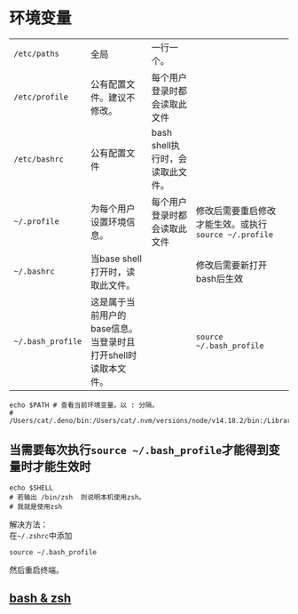 # 环境变量

|||||
|-|-|-|-|
|`/etc/paths`|全局|一行一个。||
|`/etc/profile`|公有配置文件。建议不修改。|每个用户登录时都会读取此文件||
|`/etc/bashrc`|公有配置文件|bash shell执行时，会读取此文件。||
|`~/.profile`|为每个用户设置环境信息。|每个用户登录时都会读取此文件|修改后需要重启修改才能生效。或执行`source ~/.profile`|
|`~/.bashrc`|当base shell打开时，读取此文件。||修改后需要新打开bash后生效|
|`~/.bash_profile`|这是属于当前用户的base信息。当登录时且打开shell时读取本文件。||`source ~/.bash_profile`|

```shell
echo $PATH # 查看当前环境变量。以 : 分隔。
# /Users/cat/.deno/bin:/Users/cat/.nvm/versions/node/v14.18.2/bin:/Library/Frameworks/Python.framework/Versions/3.10/bin:/usr/local/bin:/usr/local/sbin:/usr/local/bin:/usr/bin:/bin:/usr/sbin:/sbin:/Users/cat/.cargo/bin
```

## 当需要每次执行`source ~/.bash_profile`才能得到变量时才能生效时

```shell
echo $SHELL
# 若输出 /bin/zsh  则说明本机使用zsh。
# 我就是使用zsh
```
解决方法：  
在`~/.zshrc`中添加
```
source ~/.bash_profile
```
然后重启终端。

## [bash & zsh](/linux/bash.html)
